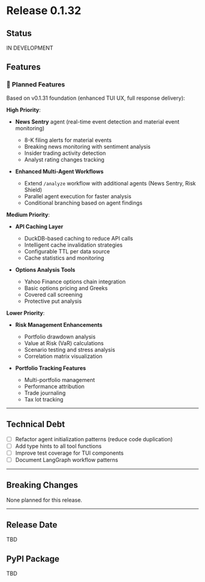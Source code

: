 # Release 0.1.32

## Status
IN DEVELOPMENT

## Features

### 🚧 Planned Features

Based on v0.1.31 foundation (enhanced TUI UX, full response delivery):

**High Priority**:
- **News Sentry** agent (real-time event detection and material event monitoring)
  - 8-K filing alerts for material events
  - Breaking news monitoring with sentiment analysis
  - Insider trading activity detection
  - Analyst rating changes tracking

- **Enhanced Multi-Agent Workflows**
  - Extend `/analyze` workflow with additional agents (News Sentry, Risk Shield)
  - Parallel agent execution for faster analysis
  - Conditional branching based on agent findings

**Medium Priority**:
- **API Caching Layer**
  - DuckDB-based caching to reduce API calls
  - Intelligent cache invalidation strategies
  - Configurable TTL per data source
  - Cache statistics and monitoring

- **Options Analysis Tools**
  - Yahoo Finance options chain integration
  - Basic options pricing and Greeks
  - Covered call screening
  - Protective put analysis

**Lower Priority**:
- **Risk Management Enhancements**
  - Portfolio drawdown analysis
  - Value at Risk (VaR) calculations
  - Scenario testing and stress analysis
  - Correlation matrix visualization

- **Portfolio Tracking Features**
  - Multi-portfolio management
  - Performance attribution
  - Trade journaling
  - Tax lot tracking

---

## Technical Debt

- [ ] Refactor agent initialization patterns (reduce code duplication)
- [ ] Add type hints to all tool functions
- [ ] Improve test coverage for TUI components
- [ ] Document LangGraph workflow patterns

---

## Breaking Changes

None planned for this release.

---

## Release Date
TBD

## PyPI Package
TBD
